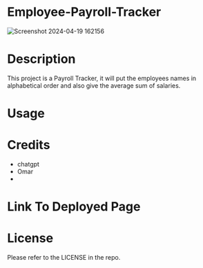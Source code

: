 # Employee-Payroll-Tracker
![Screenshot 2024-04-19 162156](https://github.com/slym187/Employee-Payroll-Tracker/assets/163611320/e43dfb3a-05c2-4fda-8bf9-eb0405971045)

# Description
This project is a Payroll Tracker, it will put the employees names in alphabetical order and also give the average sum of salaries.

# Usage

# Credits
- chatgpt
- Omar
- 
# Link To Deployed Page

# License
Please refer to the LICENSE in the repo.
